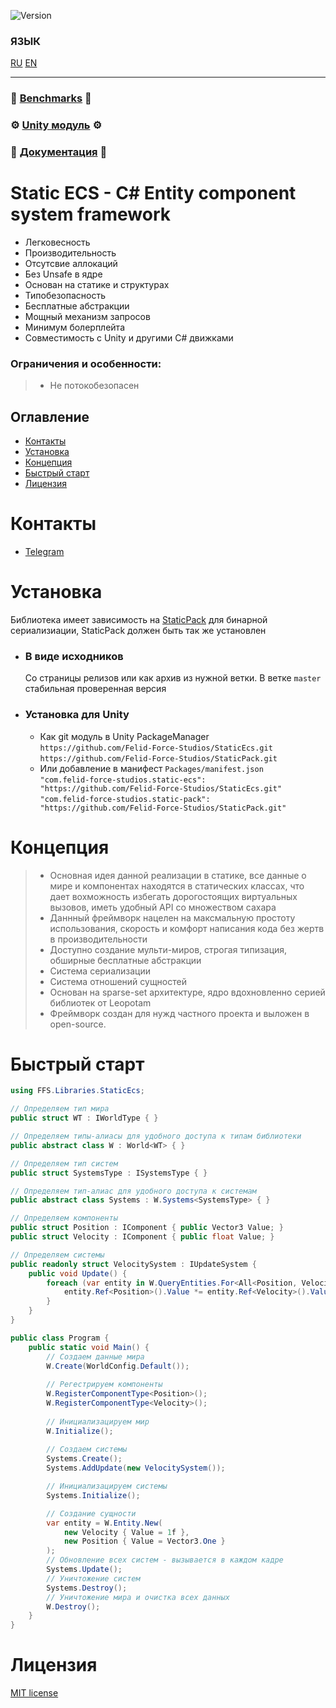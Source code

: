 ![Version](https://img.shields.io/badge/version-1.0.21-blue.svg?style=for-the-badge)

### ЯЗЫК
[RU](./README_RU.md)
[EN](./README.md)
___
### 🚀 **[Benchmarks](./docs/Benchmark.md)** 🚀
### ⚙️ **[Unity модуль](https://github.com/Felid-Force-Studios/StaticEcs-Unity)** ⚙️
### 📖️ **[Документация](https://felid-force-studios.github.io/StaticEcs/ru/)** 📖️
 
# Static ECS - C# Entity component system framework
- Легковесность
- Производительность
- Отсутсвие аллокаций
- Без Unsafe в ядре
- Основан на статике и структурах
- Типобезопасность
- Бесплатные абстракции
- Мощный механизм запросов
- Минимум болерплейта
- Совместимость с Unity и другими C# движками
### Ограничения и особенности:
> - Не потокобезопасен

## Оглавление
* [Контакты](#контакты)
* [Установка](#установка)
* [Концепция](#концепция)
* [Быстрый старт](#быстрый-старт)
* [Лицензия](#лицензия)


# Контакты
* [Telegram](https://t.me/felid_force_studios)

# Установка
Библиотека имеет зависимость на [StaticPack](https://github.com/Felid-Force-Studios/StaticPack) для бинарной сериализиации, StaticPack должен быть так же установлен
* ### В виде исходников
  Со страницы релизов или как архив из нужной ветки. В ветке `master` стабильная проверенная версия
* ### Установка для Unity
  - Как git модуль в Unity PackageManager     
  `https://github.com/Felid-Force-Studios/StaticEcs.git`  
  `https://github.com/Felid-Force-Studios/StaticPack.git`  
  - Или добавление в манифест `Packages/manifest.json`  
  `"com.felid-force-studios.static-ecs": "https://github.com/Felid-Force-Studios/StaticEcs.git"`  
  `"com.felid-force-studios.static-pack": "https://github.com/Felid-Force-Studios/StaticPack.git"`  

# Концепция
> - Основная идея данной реализации в статике, все данные о мире и компонентах находятся в статических классах, что дает вохможность избегать дорогостоящих виртуальных вызовов, иметь удобный API со множеством сахара
> - Даннный фреймворк нацелен на максмальную простоту использования, скорость и комфорт написания кода без жертв в производительности
> - Доступно создание мульти-миров, строгая типизация, обширные бесплатные абстракции
> - Система сериализации
> - Система отношений сущностей
> - Основан на sparse-set архитектуре, ядро вдохновленно серией библиотек от Leopotam
> - Фреймворк создан для нужд частного проекта и выложен в open-source.

# Быстрый старт
```csharp
using FFS.Libraries.StaticEcs;

// Определяем тип мира
public struct WT : IWorldType { }

// Определяем типы-алиасы для удобного доступа к типам библиотеки
public abstract class W : World<WT> { }

// Определяем тип систем
public struct SystemsType : ISystemsType { }

// Определяем тип-алиас для удобного доступа к системам
public abstract class Systems : W.Systems<SystemsType> { }

// Определяем компоненты
public struct Position : IComponent { public Vector3 Value; }
public struct Velocity : IComponent { public float Value; }

// Определяем системы
public readonly struct VelocitySystem : IUpdateSystem {
    public void Update() {
        foreach (var entity in W.QueryEntities.For<All<Position, Velocity>>()) {
            entity.Ref<Position>().Value *= entity.Ref<Velocity>().Value;
        }
    }
}

public class Program {
    public static void Main() {
        // Создаем данные мира
        W.Create(WorldConfig.Default());
        
        // Регестрируем компоненты
        W.RegisterComponentType<Position>();
        W.RegisterComponentType<Velocity>();
        
        // Инициализацируем мир
        W.Initialize();
        
        // Создаем системы
        Systems.Create();
        Systems.AddUpdate(new VelocitySystem());

        // Инициализацируем системы
        Systems.Initialize();

        // Создание сущности
        var entity = W.Entity.New(
            new Velocity { Value = 1f },
            new Position { Value = Vector3.One }
        );
        // Обновление всех систем - вызывается в каждом кадре
        Systems.Update();
        // Уничтожение систем
        Systems.Destroy();
        // Уничтожение мира и очистка всех данных
        W.Destroy();
    }
}
```

# Лицензия
[MIT license](./LICENSE.md)
